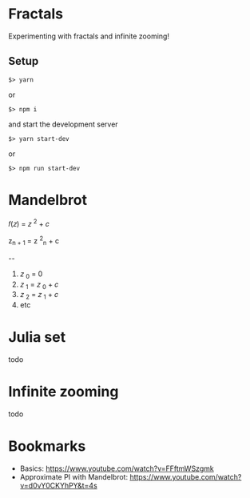 # Fractals
Experimenting with fractals and infinite zooming!

## Setup

    $> yarn

or

    $> npm i

and start the development server

    $> yarn start-dev

or

    $> npm run start-dev


# Mandelbrot

𝑓(𝑧) = 𝑧 <sup>2</sup> + 𝑐

z<sub>n + 1</sub> = z <sup>2</sup><sub>n</sub> + c 

-- 

1) 𝑧 <sub>0</sub> = 0
2) 𝑧 <sub>1</sub> = 𝑧 <sub>0</sub> + 𝑐
3) 𝑧 <sub>2</sub> = 𝑧 <sub>1</sub> + 𝑐
4) etc

# Julia set

todo

# Infinite zooming

todo

# Bookmarks

   * Basics: https://www.youtube.com/watch?v=FFftmWSzgmk 
   * Approximate PI with Mandelbrot: https://www.youtube.com/watch?v=d0vY0CKYhPY&t=4s

